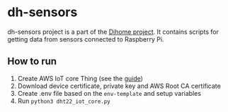 # dh-sensors

dh-sensors project is a part of the [Dihome project](https://github.com/grami1/dihome). 
It contains scripts for getting data from sensors connected to Raspberry Pi.

## How to run
1. Create AWS IoT core Thing (see the [guide](https://docs.aws.amazon.com/iot/latest/developerguide/create-iot-resources.html))
2. Download device certificate, private key and AWS Root CA certificate
3. Create .env file based on the ``env-template`` and setup variables
4. Run ``python3 dht22_iot_core.py``
